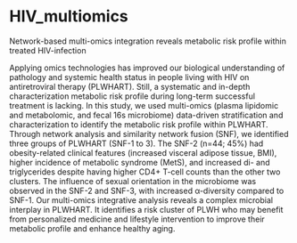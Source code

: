 # HIV_multiomics
Network-based multi-omics integration reveals metabolic risk profile within treated HIV-infection 

Applying omics technologies has improved our biological understanding of pathology and systemic health status in people living with HIV on antiretroviral therapy (PLWHART). Still, a systematic and in-depth characterization metabolic risk profile during long-term successful treatment is lacking. In this study, we used multi-omics (plasma lipidomic and metabolomic, and fecal 16s microbiome) data-driven stratification and characterization to identify the metabolic risk profile within PLWHART. Through network analysis and similarity network fusion (SNF), we identified three groups of PLWHART (SNF-1 to 3). The SNF-2 (n=44; 45%) had obesity-related clinical features (increased visceral adipose tissue, BMI), higher incidence of metabolic syndrome (MetS), and increased di- and triglycerides despite having higher CD4+ T-cell counts than the other two clusters. The influence of sexual orientation in the microbiome was observed in the SNF-2 and SNF-3, with increased α-diversity compared to SNF-1. Our multi-omics integrative analysis reveals a complex microbial interplay in PLWHART. It identifies a risk cluster of PLWH who may benefit from personalized medicine and lifestyle intervention to improve their metabolic profile and enhance healthy aging. 
